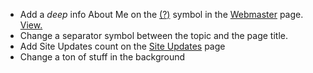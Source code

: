 * Add a *deep* info About Me on the [(?)](/webmaster/me/) symbol in the [Webmaster](/webmaster/) page. [View.](/updates/img/deep-me.png)
* Change a separator symbol between the topic and the page title.
* Add Site Updates count on the [Site Updates](/updates) page
* Change a ton of stuff in the background